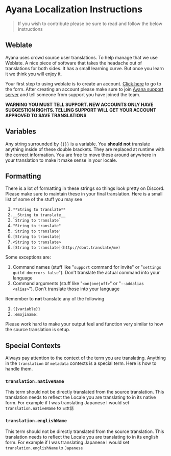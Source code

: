 # Ayana Localization Instructions
> If you wish to contribute please be sure to read and follow the below instructions

## Weblate
Ayana uses crowd source user translations. To help manage that we use Weblate. A nice
piece of software that takes the headache out of translations for both sides.
It has a small learning curve. But once you learn it we think you will enjoy it.

Your first step to using weblate is to create an account. [Click here](https://weblate.ayana.io/accounts/register/)
to go to the form. After creating an account please make sure to join [Ayana support server](https://ayana.io/support)
and tell someone from support you have joined the team.

**WARNING YOU MUST TELL SUPPORT. NEW ACCOUNTS ONLY HAVE SUGGESTION RIGHTS. TELLING SUPPORT WILL GET YOUR ACCOUNT APPROVED TO SAVE TRANSLATIONS**

## Variables
Any string surrounded by `{{}}` is a variable. You **should not** translate anything
inside of these double brackets. They are replaced at runtime with the correct information.
You are free to move these around anywhere in your translation to make it make sense in
your locale.

## Formatting
There is a lot of formatting in these strings so things look pretty on Discord. Please
make sure to maintain these in your final translation. Here is a small list of some
of the stuff you may see
1. `**String to translate**`
2. `__String to translate__`
3. `` `String to translate` ``
4. `"String to translate"`
5. `'String to translate'`
6. `[String to translate]`
7. `<String to translate>`
8. `[String to translate](http://dont.translate/me)`

Some exceptions are:

1. Command names (stuff like "`support` command for invite" or "`settings guild dmerrors false`"). Don't translate the actual command into your language
2. Command arguments (stuff like "`<on|one|off>`" or "`--addalias <alias>`"). Don't translate those into your language

Remember to **not** translate any of the following
1. `{{variable}}`
2. `:emojiname:`


Please work hard to make your output feel and function very similar to how the source
translation is setup.

## Special Contexts
Always pay attention to the context of the term you are translating. Anything in
the `translation` or `metadata` contexts is a special term. Here is how to handle
them.

### `translation.nativeName`
This term should not be directly translated from the source translation. This translation
needs to reflect the Locale you are translating to in its native form. For example
if I was translating Japanese I would set `translation.nativeName` to `日本語`

### `translation.englishName`
This term should not be directly translated from the source translation. This translation
needs to reflect the Locale you are translating to in its english form. For example
if I was translating Japanese I would set `translation.englishName` to `Japanese`